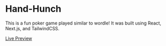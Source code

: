 # Hand-Hunch
This is a fun poker game played similar to wordle! It was built using React, Next.js, and TailwindCSS.

[Live Preview](https://hand-hunch.vercel.app)
